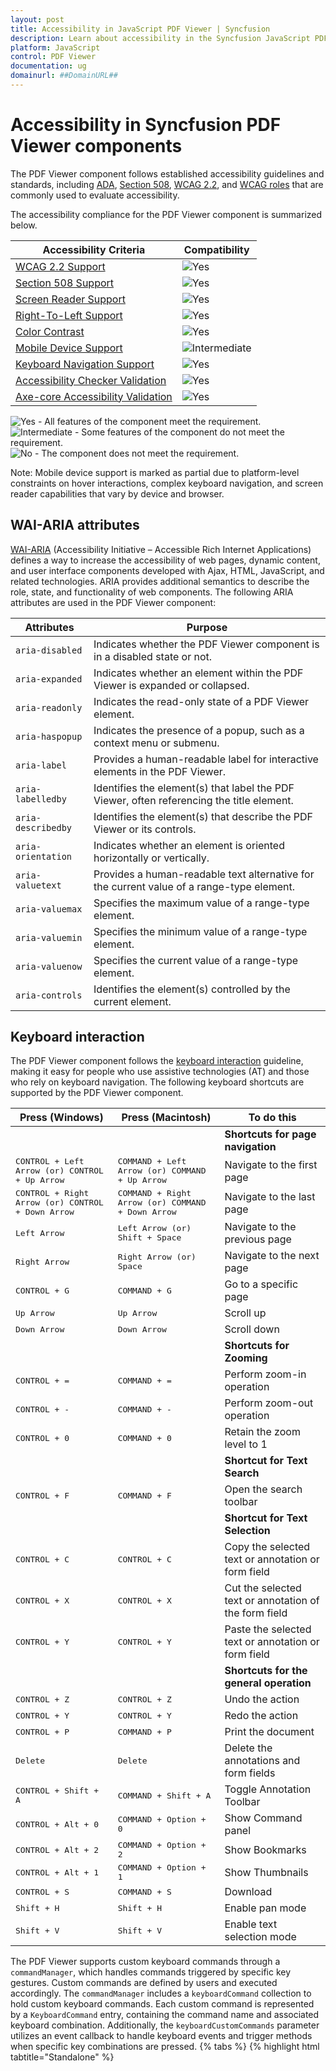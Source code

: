 ```yaml
---
layout: post
title: Accessibility in JavaScript PDF Viewer | Syncfusion
description: Learn about accessibility in the Syncfusion JavaScript PDF Viewer, including compliance with WCAG 2.2, Section 508, ADA standards, and keyboard navigation support.
platform: JavaScript
control: PDF Viewer
documentation: ug
domainurl: ##DomainURL##
---
```


# Accessibility in Syncfusion PDF Viewer components

The PDF Viewer component follows established accessibility guidelines and standards, including [ADA](https://www.ada.gov/), [Section 508](https://www.section508.gov/), [WCAG 2.2](https://www.w3.org/TR/WCAG22/), and [WCAG roles](https://www.w3.org/TR/wai-aria/#roles) that are commonly used to evaluate accessibility.

The accessibility compliance for the PDF Viewer component is summarized below.

| Accessibility Criteria | Compatibility |
| -- | -- |
| [WCAG 2.2 Support](../common/accessibility#accessibility-standards) | <img src="https://cdn.syncfusion.com/content/images/documentation/full.png" alt="Yes"> |
| [Section 508 Support](../common/accessibility#accessibility-standards) | <img src="https://cdn.syncfusion.com/content/images/documentation/full.png" alt="Yes"> |
| [Screen Reader Support](../common/accessibility#screen-reader-support) | <img src="https://cdn.syncfusion.com/content/images/documentation/full.png" alt="Yes"> |
| [Right-To-Left Support](../common/accessibility#right-to-left-support) | <img src="https://cdn.syncfusion.com/content/images/documentation/full.png" alt="Yes"> |
| [Color Contrast](../common/accessibility#color-contrast) | <img src="https://cdn.syncfusion.com/content/images/documentation/full.png" alt="Yes"> |
| [Mobile Device Support](../common/accessibility#mobile-device-support) | <img src="https://cdn.syncfusion.com/content/images/documentation/partial.png" alt="Intermediate"> |
| [Keyboard Navigation Support](../common/accessibility#keyboard-navigation-support) | <img src="https://cdn.syncfusion.com/content/images/documentation/full.png" alt="Yes"> |
| [Accessibility Checker Validation](../common/accessibility#ensuring-accessibility) | <img src="https://cdn.syncfusion.com/content/images/documentation/full.png" alt="Yes"> |
| [Axe-core Accessibility Validation](../common/accessibility#ensuring-accessibility) | <img src="https://cdn.syncfusion.com/content/images/documentation/full.png" alt="Yes"> |

<style>
    .post .post-content img {
        display: inline-block;
        margin: 0.5em 0;
    }
</style>
<div><img src="https://cdn.syncfusion.com/content/images/documentation/full.png" alt="Yes"> - All features of the component meet the requirement.</div>

<div><img src="https://cdn.syncfusion.com/content/images/documentation/partial.png" alt="Intermediate"> - Some features of the component do not meet the requirement.</div>

<div><img src="https://cdn.syncfusion.com/content/images/documentation/not-supported.png" alt="No"> - The component does not meet the requirement.</div>

Note: Mobile device support is marked as partial due to platform-level constraints on hover interactions, complex keyboard navigation, and screen reader capabilities that vary by device and browser.

## WAI-ARIA attributes

[WAI-ARIA](https://www.w3.org/WAI/ARIA/apg/patterns/alert/) (Accessibility Initiative – Accessible Rich Internet Applications) defines a way to increase the accessibility of web pages, dynamic content, and user interface components developed with Ajax, HTML, JavaScript, and related technologies. ARIA provides additional semantics to describe the role, state, and functionality of web components. The following ARIA attributes are used in the PDF Viewer component:

| Attributes | Purpose |
| --- | --- |
| `aria-disabled`| Indicates whether the PDF Viewer component is in a disabled state or not.|
| `aria-expanded`| Indicates whether an element within the PDF Viewer is expanded or collapsed. |
| `aria-readonly` | Indicates the read-only state of a PDF Viewer element. |
| `aria-haspopup` | Indicates the presence of a popup, such as a context menu or submenu. |
| `aria-label` | Provides a human-readable label for interactive elements in the PDF Viewer. |
| `aria-labelledby` | Identifies the element(s) that label the PDF Viewer, often referencing the title element. |
| `aria-describedby` | Identifies the element(s) that describe the PDF Viewer or its controls. |
| `aria-orientation` | Indicates whether an element is oriented horizontally or vertically. |
| `aria-valuetext` | Provides a human-readable text alternative for the current value of a range-type element. |
| `aria-valuemax` | Specifies the maximum value of a range-type element. |
| `aria-valuemin` | Specifies the minimum value of a range-type element. |
| `aria-valuenow` | Specifies the current value of a range-type element. |
| `aria-controls` | Identifies the element(s) controlled by the current element. |

## Keyboard interaction

The PDF Viewer component follows the [keyboard interaction](https://www.w3.org/WAI/ARIA/apg/patterns/alert/#keyboardinteraction) guideline, making it easy for people who use assistive technologies (AT) and those who rely on keyboard navigation. The following keyboard shortcuts are supported by the PDF Viewer component.

| **Press (Windows)** |**Press (Macintosh)** | **To do this** |
| --- | --- | --- |
|||**Shortcuts for page navigation**|
| <kbd>CONTROL + Left Arrow (or) CONTROL + Up Arrow</kbd> | <kbd>COMMAND + Left Arrow (or) COMMAND + Up Arrow </kbd> |Navigate to the first page |
| <kbd>CONTROL + Right Arrow (or) CONTROL + Down Arrow</kbd> |<kbd>COMMAND + Right Arrow (or) COMMAND + Down Arrow</kbd> |Navigate to the last page |
|<kbd>Left Arrow</kbd> |<kbd> Left Arrow (or) Shift + Space </kbd> |Navigate to the previous page|
| <kbd>Right Arrow</kbd> | <kbd>Right Arrow (or) Space</kbd> | Navigate to the next page |
| <kbd>CONTROL + G</kbd> | <kbd>COMMAND + G</kbd> | Go to a specific page|
|<kbd>Up Arrow</kbd> |<kbd>Up Arrow </kbd> |Scroll up|
| <kbd>Down Arrow</kbd> | <kbd>Down Arrow</kbd> | Scroll down|
|||**Shortcuts for Zooming**|
|<kbd>CONTROL + =</kbd> |<kbd>COMMAND + =</kbd> | Perform zoom-in operation |
| <kbd>CONTROL + -</kbd> | <kbd>COMMAND + -</kbd> | Perform zoom-out operation |
|<kbd>CONTROL + 0</kbd> |<kbd>COMMAND + 0</kbd> | Retain the zoom level to 1 |
|||**Shortcut for Text Search**|
| <kbd>CONTROL + F</kbd> | <kbd>COMMAND + F</kbd> |Open the search toolbar|
|||**Shortcut for Text Selection**|
|<kbd>CONTROL + C</kbd> |<kbd>CONTROL + C</kbd> | Copy the selected text or annotation or form field |
| <kbd>CONTROL + X</kbd> | <kbd>CONTROL + X</kbd> |Cut the selected text or annotation of the form field|
|<kbd>CONTROL + Y</kbd> |<kbd>CONTROL + Y</kbd> |Paste the selected text or annotation or form field|
|||**Shortcuts for the general operation**|
| <kbd>CONTROL + Z</kbd> | <kbd>CONTROL + Z</kbd> |Undo the action|
|<kbd>CONTROL + Y</kbd> |<kbd>CONTROL + Y</kbd> |Redo the action|
| <kbd>CONTROL + P</kbd> | <kbd>COMMAND + P</kbd> |Print the document|
|<kbd>Delete</kbd> |<kbd>Delete</kbd> |Delete the annotations and form fields|
|<kbd>CONTROL + Shift + A</kbd> |<kbd>COMMAND + Shift + A</kbd> |Toggle Annotation Toolbar|
|<kbd>CONTROL + Alt + 0</kbd> |<kbd>COMMAND + Option + 0</kbd> |Show Command panel|
|<kbd>CONTROL + Alt + 2</kbd> |<kbd>COMMAND + Option + 2</kbd> |Show Bookmarks|
|<kbd>CONTROL + Alt + 1</kbd> |<kbd>COMMAND + Option + 1</kbd> |Show Thumbnails|
|<kbd>CONTROL + S</kbd> |<kbd>COMMAND + S</kbd> |Download|
|<kbd>Shift + H</kbd> |<kbd>Shift + H</kbd> |Enable pan mode|
|<kbd>Shift + V</kbd> |<kbd>Shift + V</kbd> |Enable text selection mode|

The PDF Viewer supports custom keyboard commands through a `commandManager`, which handles commands triggered by specific key gestures. Custom commands are defined by users and executed accordingly. The `commandManager` includes a `keyboardCommand` collection to hold custom keyboard commands. Each custom command is represented by a `KeyboardCommand` entry, containing the command name and associated keyboard combination. Additionally, the `keyboardCustomCommands` parameter utilizes an event callback to handle keyboard events and trigger methods when specific key combinations are pressed.
{% tabs %}
{% highlight html tabtitle="Standalone" %}

<html>
  <head>
    <!--Refer scripts and styles from CDN-->
    <script
      src="https://cdn.syncfusion.com/ej2/20.2.48/dist/ej2.min.js"
      type="text/javascript">
    </script>
    <link
      href="https://cdn.syncfusion.com/ej2/20.2.48/material.css"
      rel="stylesheet"/>
    <link
      href="https://maxcdn.bootstrapcdn.com/bootstrap/3.3.7/css/bootstrap.min.css"
      rel="stylesheet"/>
    <style>
      body {
        touch-action: none;
      }
    </style>
  </head>
  <body>
      <div class="control-section">
        <div class="content-wrapper">
          <!--Add the PDF Viewer-->
          <div id="pdfViewer" style="height: 640px; width: 100%"></div>
        </div>
      </div>
      <script>
        var viewer = new ej.pdfviewer.PdfViewer({
        //Sets the document path for initial loading
        documentPath: 'https://cdn.syncfusion.com/content/pdf/pdf-succinctly.pdf',
        resourceUrl: "https://cdn.syncfusion.com/ej2/24.1.41/dist/ej2-pdfviewer-lib"
});
//Inject the dependencies required to render the PDF Viewer
ej.pdfviewer.PdfViewer.Inject(
  ej.pdfviewer.Toolbar, ej.pdfviewer.Magnification, ej.pdfviewer.BookmarkView, ej.pdfviewer.ThumbnailView,
  ej.pdfviewer.TextSelection, ej.pdfviewer.TextSearch, ej.pdfviewer.Print, ej.pdfviewer.Navigation,
  ej.pdfviewer.LinkAnnotation, ej.pdfviewer.Annotation, ej.pdfviewer.FormFields, ej.pdfviewer.FormDesigner
);
viewer.commandManager = {
	keyboardCommand: [{
	  name: 'customCopy',
    gesture: {
        pdfKeys: PdfKeys.G,
	      modifierKeys: ModifierKeys.Shift | ModifierKeys.Alt
	    }
	  },
	  {
	    name: 'customPaste',
	    gesture: {
	      pdfKeys: PdfKeys.H,
	      modifierKeys: ModifierKeys.Shift | ModifierKeys.Alt
      }
	  },
    {
      name: 'customCut',
      gesture: {
        pdfKeys: PdfKeys.Z,
        modifierKeys: ModifierKeys.Control
      }
    },
    {
      name: 'customSelectAll',
      gesture: {
        pdfKeys: PdfKeys.E,
        modifierKeys: ModifierKeys.Control
      }
    },
  ]
};

viewer.appendTo('#pdfViewer');
      </script>
  </body>
</html>


{% endhighlight %}
{% highlight html tabtitle="Server-Backed" %}

<html>
  <head>
    <!--Refer scripts and styles from CDN-->
    <script
      src="https://cdn.syncfusion.com/ej2/20.2.48/dist/ej2.min.js"
      type="text/javascript">
    </script>
    <link
      href="https://cdn.syncfusion.com/ej2/20.2.48/material.css"
      rel="stylesheet"/>
    <link
      href="https://maxcdn.bootstrapcdn.com/bootstrap/3.3.7/css/bootstrap.min.css"
      rel="stylesheet"/>
    <style>
      body {
        touch-action: none;
      }
    </style>
  </head>
  <body>
      <div class="control-section">
        <div class="content-wrapper">
          <!--Add the PDF Viewer-->
          <div id="pdfViewer" style="height: 640px; width: 100%"></div>
        </div>
      </div>
      <script>
        var viewer = new ej.pdfviewer.PdfViewer({
        //Sets the document path for initial loading
        documentPath: 'https://cdn.syncfusion.com/content/pdf/pdf-succinctly.pdf',
        serviceUrl:'https://document.syncfusion.com/web-services/pdf-viewer/api/pdfviewer',
});
//Inject the dependencies required to render the PDF Viewer
ej.pdfviewer.PdfViewer.Inject(
  ej.pdfviewer.Toolbar, ej.pdfviewer.Magnification, ej.pdfviewer.BookmarkView, ej.pdfviewer.ThumbnailView,
  ej.pdfviewer.TextSelection, ej.pdfviewer.TextSearch, ej.pdfviewer.Print, ej.pdfviewer.Navigation,
  ej.pdfviewer.LinkAnnotation, ej.pdfviewer.Annotation, ej.pdfviewer.FormFields, ej.pdfviewer.FormDesigner
);
viewer.commandManager = {
	keyboardCommand: [{
	  name: 'customCopy',
    gesture: {
        pdfKeys: PdfKeys.G,
	      modifierKeys: ModifierKeys.Shift | ModifierKeys.Alt
	    }
	  },
	  {
	    name: 'customPaste',
	    gesture: {
	      pdfKeys: PdfKeys.H,
	      modifierKeys: ModifierKeys.Shift | ModifierKeys.Alt
      }
	  },
    {
      name: 'customCut',
      gesture: {
        pdfKeys: PdfKeys.Z,
        modifierKeys: ModifierKeys.Control
      }
    },
    {
      name: 'customSelectAll',
      gesture: {
        pdfKeys: PdfKeys.E,
        modifierKeys: ModifierKeys.Control
      }
    },
  ]
};

    </script>
  </body>
</html>

{% endhighlight %}
{% endtabs %}

Each `keyboardCommand` object consists of a `name` property for the custom command and a `gesture` property defining the key gesture associated with the command. For example, the `customCopy` command is associated with the G key and requires both the Shift and Alt modifier keys to be pressed simultaneously.

Key modifiers used in gestures:
- Ctrl corresponds to the Control key (value `1`).
- Alt corresponds to the Alt key (value `2`).
- Shift corresponds to the Shift key (value `4`).
- Meta corresponds to the Command key on macOS or the Windows key on Windows (value `8`).

This setup enables users to perform custom actions within the PDF Viewer by pressing specific key combinations, improving navigation and interaction efficiency.

## Ensuring accessibility

The PDF Viewer component's accessibility levels are ensured through an [accessibility-checker](https://www.npmjs.com/package/accessibility-checker) and [axe-core](https://www.npmjs.com/package/axe-core) software tools during automated testing.

## See also

* [Accessibility in Syncfusion EJ2 JavaScript components](../common/accessibility)
